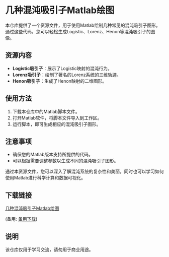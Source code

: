 # 几种混沌吸引子Matlab绘图

本仓库提供了一个资源文件，用于使用Matlab绘制几种常见的混沌吸引子图形。通过这些代码，您可以轻松生成Logistic、Lorenz、Henon等混沌吸引子的图像。

## 资源内容

- **Logistic吸引子**：展示了Logistic映射的混沌行为。
- **Lorenz吸引子**：绘制了著名的Lorenz系统的三维轨迹。
- **Henon吸引子**：生成了Henon映射的二维图形。

## 使用方法

1. 下载本仓库中的Matlab脚本文件。
2. 打开Matlab软件，将脚本文件导入到工作区。
3. 运行脚本，即可生成相应的混沌吸引子图形。

## 注意事项

- 确保您的Matlab版本支持所提供的代码。
- 可以根据需要调整参数以生成不同的混沌吸引子图形。

通过本资源文件，您可以深入了解混沌系统的复杂性和美丽，同时也可以学习如何使用Matlab进行科学计算和数据可视化。

## 下载链接
[几种混沌吸引子Matlab绘图](https://pan.quark.cn/s/f44a09192a8b) 

(备用: [备用下载](https://pan.baidu.com/s/1QuWvv-gwKGxqoHaV7DNmbw?pwd=1234))

## 说明

该仓库仅用于学习交流，请勿用于商业用途。
